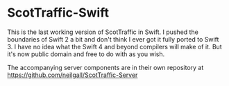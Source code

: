 # ScotTraffic-Swift

This is the last working version of ScotTraffic in Swift. I pushed the boundaries of Swift 2 a bit
and don't think I ever got it fully ported to Swift 3. I have no idea what the Swift 4 and beyond
compilers will make of it. But it's now public domain and free to do with as you wish.

The accompanying server components are in their own repository at https://github.com/neilgall/ScotTraffic-Server

